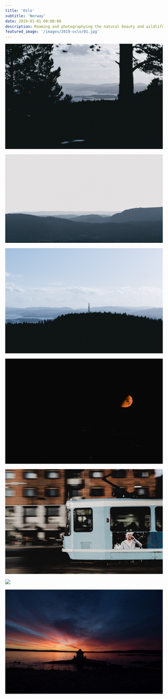 ```yaml
---
title: 'Oslo'
subtitle: 'Norway'
date: 2019-01-01 00:00:00
description: Roaming and photographying the natural beauty and wildlife of Oslo Norway.
featured_image: '/images/2019-oslo/01.jpg'
---
```


![](/images/2019-oslo/01.jpg)


<!-- > “As a cowboy would say, never approach a bull from the front, a horse from the rear, or a fool from any direction.” -->


![](/images/2019-oslo/02.jpg)  

![](/images/2019-oslo/03.jpg)  

![](/images/2019-oslo/04.jpg)  

![](/images/2019-oslo/05.jpg)  

![](/images/2019-oslo/06.jpg)  

![](/images/2019-oslo/07.jpg) 